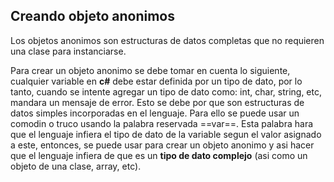 ## Creando objeto anonimos
Los objetos anonimos son estructuras de datos completas que no requieren una clase para instanciarse.

Para crear un objeto anonimo se debe tomar en cuenta lo siguiente, cualquier variable en __c#__ debe estar definida por un tipo de dato, por lo tanto, cuando se intente agregar un tipo de dato como: int, char, string, etc, mandara un mensaje de error. Esto se debe por que son estructuras de datos simples incorporadas en el lenguaje. Para ello se puede usar un comodin o truco usando la palabra reservada ==var==. Esta palabra hara que el lenguaje infiera el tipo de dato de la variable segun el valor asignado a este, entonces, se puede usar para crear un objeto anonimo y asi hacer que el lenguaje infiera de que es un __tipo de dato complejo__ (asi como un objeto de una clase, array, etc).